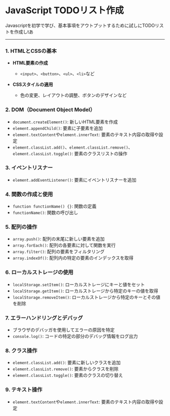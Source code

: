 # JavaScript TODOリスト作成

Javascriptを初学で学び、基本事項をアウトプットするために試しにTODOリストを作成しtあ


---

<a name="html-css-basics"></a>
### 1. HTMLとCSSの基本

- **HTML要素の作成**
    - `<input>`、`<button>`、`<ul>`、`<li>`など
    
- **CSSスタイルの適用**
    - 色の変更、レイアウトの調整、ボタンのデザインなど

<a name="dom"></a>
### 2. DOM（Document Object Model）

- `document.createElement()`: 新しいHTML要素を作成
- `element.appendChild()`: 要素に子要素を追加
- `element.textContent`や`element.innerText`: 要素のテキスト内容の取得や設定
- `element.classList.add()`、`element.classList.remove()`、`element.classList.toggle()`: 要素のクラスリストの操作

<a name="event-listeners"></a>
### 3. イベントリスナー

- `element.addEventListener()`: 要素にイベントリスナーを追加

<a name="function-creation-usage"></a>
### 4. 関数の作成と使用

- `function functionName() {}`: 関数の定義
- `functionName()`: 関数の呼び出し

<a name="array-operations"></a>
### 5. 配列の操作

- `array.push()`: 配列の末尾に新しい要素を追加
- `array.forEach()`: 配列の各要素に対して関数を実行
- `array.filter()`: 配列の要素をフィルタリング
- `array.indexOf()`: 配列内の特定の要素のインデックスを取得

<a name="local-storage-usage"></a>
### 6. ローカルストレージの使用

- `localStorage.setItem()`: ローカルストレージにキーと値をセット
- `localStorage.getItem()`: ローカルストレージから特定のキーの値を取得
- `localStorage.removeItem()`: ローカルストレージから特定のキーとその値を削除

<a name="error-handling-debugging"></a>
### 7. エラーハンドリングとデバッグ

- ブラウザのデバッガを使用してエラーの原因を特定
- `console.log()`: コードの特定の部分のデバッグ情報をログ出力

<a name="class-manipulation"></a>
### 8. クラス操作

- `element.classList.add()`: 要素に新しいクラスを追加
- `element.classList.remove()`: 要素からクラスを削除
- `element.classList.toggle()`: 要素のクラスの切り替え

<a name="text-manipulation"></a>
### 9. テキスト操作

- `element.textContent`や`element.innerText`: 要素のテキスト内容の取得や設定
